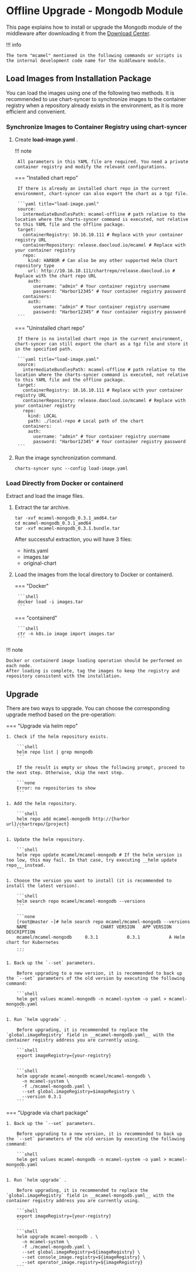 # Offline Upgrade - Mongodb Module

This page explains how to install or upgrade the Mongodb module of the middleware after downloading it from the [Download Center](../../../download/index.md).

!!! info

    The term "mcamel" mentioned in the following commands or scripts is the internal development code name for the middleware module.

## Load Images from Installation Package

You can load the images using one of the following two methods. It is recommended to use chart-syncer to synchronize images to the container registry when a repository already exists in the environment, as it is more efficient and convenient.

### Synchronize Images to Container Registry using chart-syncer

1. Create __load-image.yaml__ .

    !!! note

        All parameters in this YAML file are required. You need a private container registry and modify the relevant configurations.

    === "Installed chart repo"

        If there is already an installed chart repo in the current environment, chart-syncer can also export the chart as a tgz file.

        ```yaml title="load-image.yaml"
        source:
          intermediateBundlesPath: mcamel-offline # path relative to the location where the charts-syncer command is executed, not relative to this YAML file and the offline package.
        target:
          containerRegistry: 10.16.10.111 # Replace with your container registry URL
          containerRepository: release.daocloud.io/mcamel # Replace with your container registry
          repo:
            kind: HARBOR # Can also be any other supported Helm Chart repository type
            url: http://10.16.10.111/chartrepo/release.daocloud.io # Replace with the chart repo URL
            auth:
              username: "admin" # Your container registry username
              password: "Harbor12345" # Your container registry password
          containers:
            auth:
              username: "admin" # Your container registry username
              password: "Harbor12345" # Your container registry password
        ```

    === "Uninstalled chart repo"

        If there is no installed chart repo in the current environment, chart-syncer can still export the chart as a tgz file and store it in the specified path.

        ```yaml title="load-image.yaml"
        source:
          intermediateBundlesPath: mcamel-offline # path relative to the location where the charts-syncer command is executed, not relative to this YAML file and the offline package.
        target:
          containerRegistry: 10.16.10.111 # Replace with your container registry URL
          containerRepository: release.daocloud.io/mcamel # Replace with your container registry
          repo:
            kind: LOCAL
            path: ./local-repo # Local path of the chart
          containers:
            auth:
              username: "admin" # Your container registry username
              password: "Harbor12345" # Your container registry password
        ```

1. Run the image synchronization command.

    ```shell
    charts-syncer sync --config load-image.yaml
    ```

### Load Directly from Docker or containerd

Extract and load the image files.

1. Extract the tar archive.

    ```shell
    tar -xvf mcamel-mongodb_0.3.1_amd64.tar
    cd mcamel-mongodb_0.3.1_amd64
    tar -xvf mcamel-mongodb_0.3.1.bundle.tar
    ```

    After successful extraction, you will have 3 files:

    - hints.yaml
    - images.tar
    - original-chart

2. Load the images from the local directory to Docker or containerd.

    === "Docker"

        ```shell
        docker load -i images.tar
        ```

    === "containerd"

        ```shell
        ctr -n k8s.io image import images.tar
        ```

!!! note

    Docker or containerd image loading operation should be performed on each node.
    After loading is complete, tag the images to keep the registry and repository consistent with the installation.

## Upgrade

There are two ways to upgrade. You can choose the corresponding upgrade method based on the pre-operation:

=== "Upgrade via helm repo"

    1. Check if the helm repository exists.

        ```shell
        helm repo list | grep mongodb
        ```

        If the result is empty or shows the following prompt, proceed to the next step. Otherwise, skip the next step.

        ```none
        Error: no repositories to show
        ```

    1. Add the helm repository.

        ```shell
        helm repo add mcamel-mongodb http://{harbor url}/chartrepo/{project}
        ```

    1. Update the helm repository.

        ```shell
        helm repo update mcamel/mcamel-mongodb # If the helm version is too low, this may fail. In that case, try executing __helm update repo__ instead.
        ```

    1. Choose the version you want to install (it is recommended to install the latest version).

        ```shell
        helm search repo mcamel/mcamel-mongodb --versions
        ```

        ```none
        [root@master ~]# helm search repo mcamel/mcamel-mongodb --versions
        NAME                            CHART VERSION   APP VERSION     DESCRIPTION               
        mcamel/mcamel-mongodb     0.3.1           0.3.1           A Helm chart for Kubernetes
        ...
        ```

    1. Back up the `--set` parameters.

        Before upgrading to a new version, it is recommended to back up the `--set` parameters of the old version by executing the following command:

        ```shell
        helm get values mcamel-mongodb -n mcamel-system -o yaml > mcamel-mongodb.yaml
        ```

    1. Run `helm upgrade` .

        Before upgrading, it is recommended to replace the  `global.imageRegistry` field in __mcamel-mongodb.yaml__ with the container registry address you are currently using.

        ```shell
        export imageRegistry={your-registry}
        ```

        ```shell
        helm upgrade mcamel-mongodb mcamel/mcamel-mongodb \
          -n mcamel-system \
          -f ./mcamel-mongodb.yaml \
          --set global.imageRegistry=$imageRegistry \
          --version 0.3.1
        ```

=== "Upgrade via chart package"

    1. Back up the `--set` parameters.

        Before upgrading to a new version, it is recommended to back up the `--set` parameters of the old version by executing the following command:

        ```shell
        helm get values mcamel-mongodb -n mcamel-system -o yaml > mcamel-mongodb.yaml
        ```

    1. Run `helm upgrade` .

        Before upgrading, it is recommended to replace the  `global.imageRegistry` field in __mcamel-mongodb.yaml__ with the container registry address you are currently using.

        ```shell
        export imageRegistry={your-registry}
        ```

        ```shell
        helm upgrade mcamel-mongodb . \
          -n mcamel-system \
          -f ./mcamel-mongodb.yaml \
          --set global.imageRegistry=${imageRegistry} \
          --set console_image.registry=${imageRegistry} \ 
          --set operator_image.registry=${imageRegistry}
        ```
